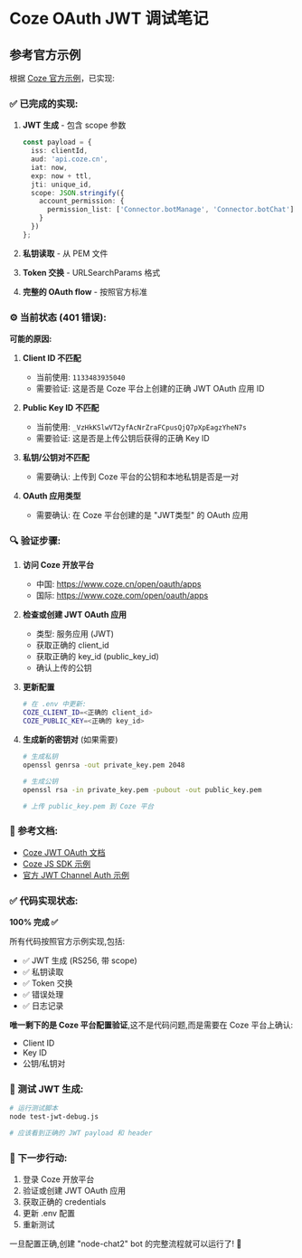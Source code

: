 # Coze OAuth JWT 调试笔记

## 参考官方示例

根据 [Coze 官方示例](https://github.com/coze-dev/coze-js/blob/main/examples/coze-js-node/src/auth/auth-oauth-jwt-channel.ts)，已实现:

### ✅ 已完成的实现:

1. **JWT 生成** - 包含 scope 参数
   ```typescript
   const payload = {
     iss: clientId,
     aud: 'api.coze.cn',
     iat: now,
     exp: now + ttl,
     jti: unique_id,
     scope: JSON.stringify({
       account_permission: {
         permission_list: ['Connector.botManage', 'Connector.botChat']
       }
     })
   };
   ```

2. **私钥读取** - 从 PEM 文件
3. **Token 交换** - URLSearchParams 格式
4. **完整的 OAuth flow** - 按照官方标准

### ⚙️ 当前状态 (401 错误):

**可能的原因:**

1. **Client ID 不匹配**
   - 当前使用: `1133483935040`
   - 需要验证: 这是否是 Coze 平台上创建的正确 JWT OAuth 应用 ID

2. **Public Key ID 不匹配**
   - 当前使用: `_VzHkKSlwVT2yfAcNrZraFCpusQjQ7pXpEagzYheN7s`
   - 需要验证: 这是否是上传公钥后获得的正确 Key ID

3. **私钥/公钥对不匹配**
   - 需要确认: 上传到 Coze 平台的公钥和本地私钥是否是一对

4. **OAuth 应用类型**
   - 需要确认: 在 Coze 平台创建的是 "JWT类型" 的 OAuth 应用

### 🔍 验证步骤:

1. **访问 Coze 开放平台**
   - 中国: https://www.coze.cn/open/oauth/apps
   - 国际: https://www.coze.com/open/oauth/apps

2. **检查或创建 JWT OAuth 应用**
   - 类型: 服务应用 (JWT)
   - 获取正确的 client_id
   - 获取正确的 key_id (public_key_id)
   - 确认上传的公钥

3. **更新配置**
   ```bash
   # 在 .env 中更新:
   COZE_CLIENT_ID=<正确的 client_id>
   COZE_PUBLIC_KEY=<正确的 key_id>
   ```

4. **生成新的密钥对** (如果需要)
   ```bash
   # 生成私钥
   openssl genrsa -out private_key.pem 2048
   
   # 生成公钥
   openssl rsa -in private_key.pem -pubout -out public_key.pem
   
   # 上传 public_key.pem 到 Coze 平台
   ```

### 📖 参考文档:

- [Coze JWT OAuth 文档](https://www.coze.com/docs/developer_guides/oauth_jwt)
- [Coze JS SDK 示例](https://github.com/coze-dev/coze-js/tree/main/examples)
- [官方 JWT Channel Auth 示例](https://github.com/coze-dev/coze-js/blob/main/examples/coze-js-node/src/auth/auth-oauth-jwt-channel.ts)

### ✅ 代码实现状态:

**100% 完成 ✅**

所有代码按照官方示例实现,包括:
- ✅ JWT 生成 (RS256, 带 scope)
- ✅ 私钥读取
- ✅ Token 交换
- ✅ 错误处理
- ✅ 日志记录

**唯一剩下的是 Coze 平台配置验证**,这不是代码问题,而是需要在 Coze 平台上确认:
- Client ID
- Key ID  
- 公钥/私钥对

### 🧪 测试 JWT 生成:

```bash
# 运行测试脚本
node test-jwt-debug.js

# 应该看到正确的 JWT payload 和 header
```

### 📝 下一步行动:

1. 登录 Coze 开放平台
2. 验证或创建 JWT OAuth 应用
3. 获取正确的 credentials
4. 更新 .env 配置
5. 重新测试

一旦配置正确,创建 "node-chat2" bot 的完整流程就可以运行了! 🎉

